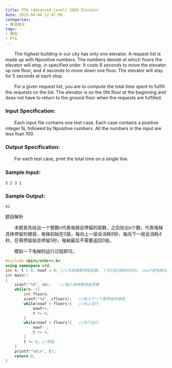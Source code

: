 ```yaml
---
title: PTA (Advanced Level) 1008 Elevator
date: 2019-04-04 12:47:06
categories: 
- 算法相关
tags:
- 模拟
- PTA
---
```


　　The highest building in our city has only one elevator. A request list is made up with Npositive numbers. The numbers denote at which floors the elevator will stop, in specified order. It costs 6 seconds to move the elevator up one floor, and 4 seconds to move down one floor. The elevator will stay for 5 seconds at each stop.

　　For a given request list, you are to compute the total time spent to fulfill the requests on the list. The elevator is on the 0th floor at the beginning and does not have to return to the ground floor when the requests are fulfilled.

### Input Specification:

　　Each input file contains one test case. Each case contains a positive integer N, followed by Npositive numbers. All the numbers in the input are less than 100.

### Output Specification:

　　For each test case, print the total time on a single line.

### Sample Input:

```
3 2 3 1
```

### Sample Output:

```
41
```

题目解析

　　本题首先给出一个整数n代表电梯会停留的层数，之后给出n个数，代表电梯具体停留的楼层，电梯初始在0层，每向上一层会消耗6秒，每向下一层会消耗4秒，在需停留层会停留5秒，电梯最后不需要返回0层。

　　模拟一下电梯的运行过程即可。

```c++
#include <bits/stdc++.h>
using namespace std;
int n, t = 0, nowf = 0; //n为电梯需停留层数， t为已经消耗的时间， nowf是电梯当前所在的楼层
int main()
{
    scanf("%d", &n);    //输入电梯需停留层数
    while(n--){
        int floors;
        scanf("%d", &floors);   //输入下一个要停留的楼层
        while(nowf < floors){   //向上运行
            nowf++;
            t += 6;
        }
        while(nowf > floors){   //向下运行
            nowf--;
            t += 4;
        }
        t += 5; //停留
    }
    printf("%d\n", t);
    return 0;
}
```

